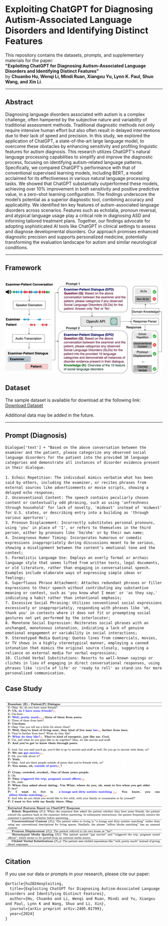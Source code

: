 # Exploiting ChatGPT for Diagnosing Autism-Associated Language Disorders and Identifying Distinct Features

This repository contains the datasets, prompts, and supplementary materials for the paper:  
**"Exploiting ChatGPT for Diagnosing Autism-Associated Language Disorders and Identifying Distinct Features"**  
by **Chuanbo Hu, Wenqi Li, Mindi Ruan, Xiangxu Yu, Lynn K. Paul, Shuo Wang, and Xin Li**.

---

## Abstract

Diagnosing language disorders associated with autism is a complex challenge, often hampered by the subjective nature and variability of traditional assessment methods. Traditional diagnostic methods not only require intensive human effort but also often result in delayed interventions due to their lack of speed and precision. In this study, we explored the application of ChatGPT, a state-of-the-art large language model, to overcome these obstacles by enhancing sensitivity and profiling linguistic features for autism diagnosis. This research utilizes ChatGPT's natural language processing capabilities to simplify and improve the diagnostic process, focusing on identifying autism-related language patterns. Specifically, we compared ChatGPT's performance with that of conventional supervised learning models, including BERT, a model acclaimed for its effectiveness in various natural language processing tasks. We showed that ChatGPT substantially outperformed these models, achieving over 10% improvement in both sensitivity and positive predictive value, in a zero-shot learning configuration. The findings underscore the model’s potential as a superior diagnostic tool, combining accuracy and applicability. We identified ten key features of autism-associated language disorders across scenarios. Features such as echolalia, pronoun reversal, and atypical language usage play a critical role in diagnosing ASD and informing tailored treatment plans. Together, our findings advocate for adopting sophisticated AI tools like ChatGPT in clinical settings to assess and diagnose developmental disorders. Our approach promises enhanced diagnostic precision and supports personalized medicine, potentially transforming the evaluation landscape for autism and similar neurological conditions.

---

## Framework

![Framework for Diagnosing Autism and Identifying Language Disorders](./images/framework.jpg)
---

## Dataset

The sample dataset is available for download at the following link:  
[Download Dataset](https://drive.google.com/file/d/1_6TqCtx2hqVn6bBH6eqxC1BnZnR6PTPY/view?usp=sharing)  

Additional data may be added in the future.  

---

## Prompt (Diagnosis)

```text
Dialogue['text'] + "Based on the above conversation between the examiner and the patient, please categorize any observed social language disorders for the patient into the provided 10 language categories and demonstrate all instances of disorder evidence present in their dialogue.

1. Echoic Repetition: The individual mimics verbatim what has been said by others, including the examiner, or recites phrases from external sources like advertisements or movie scripts, showing a delayed echo response;
2. Unconventional Content: The speech contains peculiarly chosen content or contextually odd phrasing, such as using 'unfreshness through household' for lack of novelty, 'mideast' instead of 'midwest' for U.S. states, or describing entry into a building as 'through various apertures';
3. Pronoun Displacement: Incorrectly substitutes personal pronouns, using 'you' in place of 'I', or refers to themselves in the third person, either by pronouns like 'he/she' or by their own name;
4. Incongruous Humor Timing: Incorporates humorous or comedic expressions inappropriately during discussions meant to be serious, showing a misalignment between the content's emotional tone and the context;
5. Formalistic Language Use: Employs an overly formal or archaic language style that seems lifted from written texts, legal documents, or old literature, rather than engaging in conversational speech. Examples include elaborate ways of expressing simple ideas or feelings;
6. Superfluous Phrase Attachment: Attaches redundant phrases or filler expressions to their speech without contributing any substantive meaning or context, such as 'you know what I mean' or 'as they say,' indicating a habit rather than intentional emphasis;
7. Excessive Social Phrasing: Utilizes conventional social expressions excessively or inappropriately, responding with phrases like 'oh, thank you' in contexts where it does not fit or preempting social gestures not yet performed by the interlocutor;
8. Monotone Social Expression: Reiterates social phrases with an unchanged, monotonous intonation, indicating a lack of genuine emotional engagement or variability in social interactions;
9. Stereotyped Media Quoting: Quotes lines from commercials, movies, or TV shows in a highly stereotypical manner, employing a canned intonation that mimics the original source closely, suggesting a reliance on external media for verbal expressions;
10. Clichéd Verbal Substitutions: Resorts to well-known sayings or clichés in lieu of engaging in direct conversational responses, using phrases like 'circle of life' or 'ready to roll' as stand-ins for more personalized communication.
```
## Case Study

![Case Study Analysis: Identifying Language Deficits in an Examiner-Patient Dialogue. Phrases highlighted in indicate observed linguistic anomalies, while underscores the specific feature category of language deficits.](./images/case_study.png)
---

## Citation
If you use our data or prompts in your research, please cite our paper:
```text
@article{hu2024exploiting,
  title={Exploiting ChatGPT for Diagnosing Autism-Associated Language Disorders and Identifying Distinct Features},
  author={Hu, Chuanbo and Li, Wenqi and Ruan, Mindi and Yu, Xiangxu and Paul, Lynn K and Wang, Shuo and Li, Xin},
  journal={arXiv preprint arXiv:2405.01799},
  year={2024}
}
```
